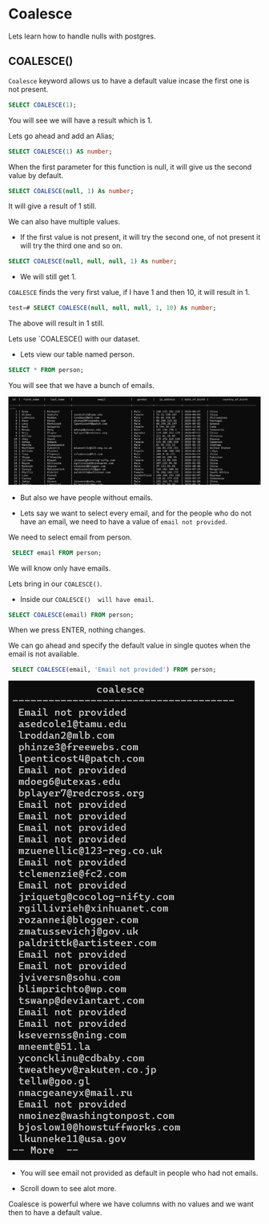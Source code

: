 # Coalesce

Lets learn how to handle nulls with postgres.

## COALESCE()

`Coalesce` keyword allows us to have a default value incase the first one is not present.

```sql
SELECT COALESCE(1);
```

You will see we will have a result which is 1.

Lets go ahead and add an Alias;

```sql
SELECT COALESCE(1) AS number;
```

When the first parameter for this function is null, it will give us the second value by default.

```sql
SELECT COALESCE(null, 1) As number;
```

It will give a result of 1 still.

We can also have multiple values.

- If the first value is not present, it will try the second one, of not present it will try the third one and so on.

```sql
SELECT COALESCE(null, null, null, 1) As number;
```

- We will still get 1.

`COALESCE` finds the very first value, if I have 1 and then 10, it will result in 1.

```sql
test=# SELECT COALESCE(null, null, null, 1, 10) As number;
```

The above will result in 1 still.

Lets use `COALESCE() with our dataset.

- Lets view our table named person.

```sql
SELECT * FROM person;
```

You will see that we have a bunch of emails.

<img src="./img/coalesce.png" alt="coalesce">

- But also we have people without emails.

- Lets say we want to select every email, and for the people who do not have an email, we need to have a value of `email not provided`.

We need to select email from person.

```sql
 SELECT email FROM person;
```

We will know only have emails.

Lets bring in our `COALESCE()`.

- Inside our `COALESCE()  will have email`.

```SQL
SELECT COALESCE(email) FROM person;
```

When we press ENTER, nothing changes.

We can go ahead and specify the default value in single quotes when the email is not available.

```sql
 SELECT COALESCE(email, 'Email not provided') FROM person;
```

  <img src="./img/email-not.png" alt="table">

- You will see email not provided as default in people who had not emails.

- Scroll down to see alot more.

Coalesce is powerful where we have columns with no values and we want then to have a default value.
